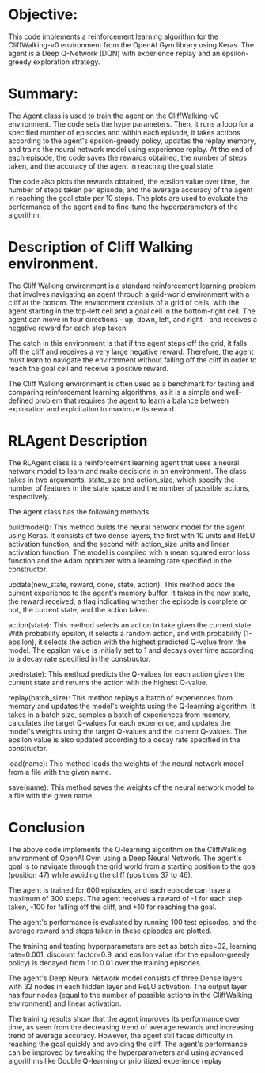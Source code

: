 # Objective:
This code implements a reinforcement learning algorithm for the CliffWalking-v0 environment from the OpenAI Gym library using Keras. The agent is a Deep Q-Network (DQN) with experience replay and an epsilon-greedy exploration strategy.

# Summary:
The Agent class is used to train the agent on the CliffWalking-v0 environment. The code sets the hyperparameters. Then, it runs a loop for a specified number of episodes and within each episode, it takes actions according to the agent's epsilon-greedy policy, updates the replay memory, and trains the neural network model using experience replay. At the end of each episode, the code saves the rewards obtained, the number of steps taken, and the accuracy of the agent in reaching the goal state.

The code also plots the rewards obtained, the epsilon value over time, the number of steps taken per episode, and the average accuracy of the agent in reaching the goal state per 10 steps. The plots are used to evaluate the performance of the agent and to fine-tune the hyperparameters of the algorithm.

# Description of Cliff Walking environment.

The Cliff Walking environment is a standard reinforcement learning problem that involves navigating an agent through a grid-world environment with a cliff at the bottom. The environment consists of a grid of cells, with the agent starting in the top-left cell and a goal cell in the bottom-right cell. The agent can move in four directions - up, down, left, and right - and receives a negative reward for each step taken.

The catch in this environment is that if the agent steps off the grid, it falls off the cliff and receives a very large negative reward. Therefore, the agent must learn to navigate the environment without falling off the cliff in order to reach the goal cell and receive a positive reward.

The Cliff Walking environment is often used as a benchmark for testing and comparing reinforcement learning algorithms, as it is a simple and well-defined problem that requires the agent to learn a balance between exploration and exploitation to maximize its reward.


# RLAgent Description

The RLAgent class is a reinforcement learning agent that uses a neural network model to learn and make decisions in an
environment.
The class takes in two arguments, state_size and action_size, which specify the number of features in the state space and the
number of possible actions, respectively.

The Agent class has the following methods:

buildmodel(): This method builds the neural network model for the agent using Keras. It consists of two dense layers, the 
first with 10 units and ReLU activation function, and the second with action_size units and linear activation function. 
The model is compiled with a mean squared error loss function and the Adam optimizer with a learning rate specified in the
constructor.

update(new_state, reward, done, state, action): This method adds the current experience to the agent's memory buffer. It
takes in the new state, the reward received, a flag indicating whether the episode is complete or not, 
the current state, and the action taken.

action(state): This method selects an action to take given the current state. With probability epsilon, it selects a
random action, and with probability (1-epsilon), it selects the action with the highest predicted Q-value from the model.
The epsilon value is initially set to 1 and decays over time according to a decay rate specified in the constructor.

pred(state): This method predicts the Q-values for each action given the current state and returns the action with the
highest Q-value.

replay(batch_size): This method replays a batch of experiences from memory and updates the model's weights using the Q-learning
algorithm. It takes in a batch size, samples a batch of experiences from memory, calculates the target Q-values for each
experience, and updates the model's weights using the target Q-values and the current Q-values. The epsilon value is also
updated according to a decay rate specified in the constructor.

load(name): This method loads the weights of the neural network model from a file with the given name.

save(name): This method saves the weights of the neural network model to a file with the given name.

# Conclusion
The above code implements the Q-learning algorithm on the CliffWalking environment of OpenAI Gym using a Deep Neural Network. The agent's goal is to navigate through the grid world from a starting position to the goal (position 47) while avoiding the cliff (positions 37 to 46).

The agent is trained for 600 episodes, and each episode can have a maximum of 300 steps. The agent receives a reward of -1 for each step taken, -100 for falling off the cliff, and +10 for reaching the goal.

The agent's performance is evaluated by running 100 test episodes, and the average reward and steps taken in these episodes are plotted.

The training and testing hyperparameters are set as batch size=32, learning rate=0.001, discount factor=0.9, and epsilon value (for the epsilon-greedy policy) is decayed from 1 to 0.01 over the training episodes.

The agent's Deep Neural Network model consists of three Dense layers with 32 nodes in each hidden layer and ReLU activation. The output layer has four nodes (equal to the number of possible actions in the CliffWalking environment) and linear activation.

The training results show that the agent improves its performance over time, as seen from the decreasing trend of average rewards and increasing trend of average accuracy. However, the agent still faces difficulty in reaching the goal quickly and avoiding the cliff. The agent's performance can be improved by tweaking the hyperparameters and using advanced algorithms like Double Q-learning or prioritized experience replay
